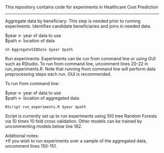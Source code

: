 This repository contains code for experiments in Healthcare Cost Prediction
____

Aggregate data by beneficiary:
This step is needed prior to running experiments. Identifies candidate beneficiaries and joins in needed data.

$year <- year of data to use  
$path <- location of data

	sh AggregateSIDData $year $path

Run experiments:
Experiments can be run from command line or using GUI such as RStudio. To run from command line, uncomment lines 20-22 in run_experiments.R.
Note that running from command line will perform data preprocessing steps each run. GUI is recommended.

To run from command line:

$year <- year of data to use  
$path <- location of aggregated data

	RScript run_experiments.R $year $path

Script is currently set up to run experiments using 100 tree Random Forests via 10 times 10 fold cross validation. Other models can be trained by uncommenting models below line 182.

Additional notes:  
*If you wish to run experiments over a sample of the aggregated data, uncomment lines 150-151.
